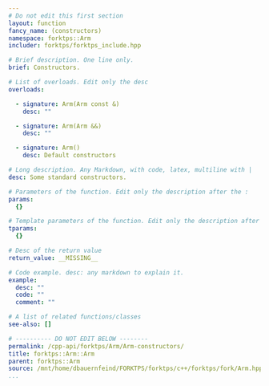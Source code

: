 ```yaml
---
# Do not edit this first section
layout: function
fancy_name: (constructors)
namespace: forktps::Arm
includer: forktps/forktps_include.hpp

# Brief description. One line only.
brief: Constructors.

# List of overloads. Edit only the desc
overloads:

  - signature: Arm(Arm const &)
    desc: ""

  - signature: Arm(Arm &&)
    desc: ""

  - signature: Arm()
    desc: Default constructors

# Long description. Any Markdown, with code, latex, multiline with |
desc: Some standard constructors.

# Parameters of the function. Edit only the description after the :
params:
  {}

# Template parameters of the function. Edit only the description after the :
tparams:
  {}

# Desc of the return value
return_value: __MISSING__

# Code example. desc: any markdown to explain it.
example:
  desc: ""
  code: ""
  comment: ""

# A list of related functions/classes
see-also: []

# ---------- DO NOT EDIT BELOW --------
permalink: /cpp-api/forktps/Arm/Arm-constructors/
title: forktps::Arm::Arm
parent: forktps::Arm
source: /mnt/home/dbauernfeind/FORKTPS/forktps/c++/forktps/fork/Arm.hpp
...
```


